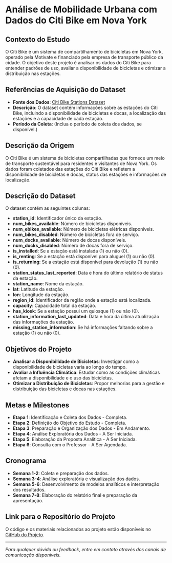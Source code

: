 # Análise de Mobilidade Urbana com Dados do Citi Bike em Nova York

## Contexto do Estudo

O Citi Bike é um sistema de compartilhamento de bicicletas em Nova York, operado pela Motivate e financiado pela empresa de transporte público da cidade. O objetivo deste projeto é analisar os dados do Citi Bike para entender padrões de uso, avaliar a disponibilidade de bicicletas e otimizar a distribuição nas estações.

## Referências de Aquisição do Dataset

- **Fonte dos Dados**: [Citi Bike Stations Dataset](https://www.kaggle.com/datasets/rosenthal/citi-bike-stations)
- **Descrição**: O dataset contém informações sobre as estações do Citi Bike, incluindo a disponibilidade de bicicletas e docas, a localização das estações e a capacidade de cada estação.
- **Período da Coleta**: (Inclua o período de coleta dos dados, se disponível.)

## Descrição da Origem

O Citi Bike é um sistema de bicicletas compartilhadas que fornece um meio de transporte sustentável para residentes e visitantes de Nova York. Os dados foram coletados das estações do Citi Bike e refletem a disponibilidade de bicicletas e docas, status das estações e informações de localização.

## Descrição do Dataset

O dataset contém as seguintes colunas:
- **station_id**: Identificador único da estação.
- **num_bikes_available**: Número de bicicletas disponíveis.
- **num_ebikes_available**: Número de bicicletas elétricas disponíveis.
- **num_bikes_disabled**: Número de bicicletas fora de serviço.
- **num_docks_available**: Número de docas disponíveis.
- **num_docks_disabled**: Número de docas fora de serviço.
- **is_installed**: Se a estação está instalada (1) ou não (0).
- **is_renting**: Se a estação está disponível para aluguel (1) ou não (0).
- **is_returning**: Se a estação está disponível para devolução (1) ou não (0).
- **station_status_last_reported**: Data e hora do último relatório de status da estação.
- **station_name**: Nome da estação.
- **lat**: Latitude da estação.
- **lon**: Longitude da estação.
- **region_id**: Identificador da região onde a estação está localizada.
- **capacity**: Capacidade total da estação.
- **has_kiosk**: Se a estação possui um quiosque (1) ou não (0).
- **station_information_last_updated**: Data e hora da última atualização das informações da estação.
- **missing_station_information**: Se há informações faltando sobre a estação (1) ou não (0).

## Objetivos do Projeto

- **Analisar a Disponibilidade de Bicicletas**: Investigar como a disponibilidade de bicicletas varia ao longo do tempo.
- **Avaliar a Influência Climática**: Estudar como as condições climáticas afetam a disponibilidade e o uso das bicicletas.
- **Otimizar a Distribuição de Bicicletas**: Propor melhorias para a gestão e distribuição das bicicletas e docas nas estações.

## Metas e Milestones

- **Etapa 1**: Identificação e Coleta dos Dados - Completa.
- **Etapa 2**: Definição do Objetivo do Estudo - Completa.
- **Etapa 3**: Preparação e Organização dos Dados - Em Andamento.
- **Etapa 4**: Análise Exploratória dos Dados - A Ser Iniciada.
- **Etapa 5**: Elaboração da Proposta Analítica - A Ser Iniciada.
- **Etapa 6**: Consulta com o Professor - A Ser Agendada.

## Cronograma

- **Semana 1-2**: Coleta e preparação dos dados.
- **Semana 3-4**: Análise exploratória e visualização dos dados.
- **Semana 5-6**: Desenvolvimento de modelos analíticos e interpretação dos resultados.
- **Semana 7-8**: Elaboração do relatório final e preparação da apresentação.

## Link para o Repositório do Projeto

O código e os materiais relacionados ao projeto estão disponíveis no [GitHub do Projeto](https://github.com/WilsonDuraes/citi-bike-project).

---

*Para qualquer dúvida ou feedback, entre em contato através dos canais de comunicação disponíveis.*

